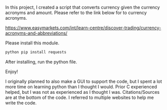 In this project, I created a script that converts currency given the currency acronyms and amount. 
Please refer to the link below for to currency acronyms.

https://www.easymarkets.com/int/learn-centre/discover-trading/currency-acronyms-and-abbreviations/

Please install this module.

 ```sh
python pip install requests
  ```
After installing, run the python file.

Enjoy!

I originally planned to also make a GUI to support the code, but I spent a lot more time on learning python than I thought I would. Prior C experienced helped, but I was not as experienced as I thought I was. 
Citations/Sources are at the bottom of the code. I referred to multiple websites to help me write the code.
